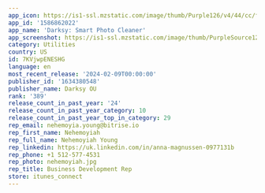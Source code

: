 ```yaml
---
app_icon: https://is1-ssl.mzstatic.com/image/thumb/Purple126/v4/44/cc/f5/44ccf582-4aa1-e039-d099-b20964d4c63b/AppIcon-0-1x_U007emarketing-0-6-0-0-85-220-0.png/1024x1024bb.png
app_id: '1586862022'
app_name: 'Darksy: Smart Photo Cleaner'
app_screenshot: https://is1-ssl.mzstatic.com/image/thumb/PurpleSource123/v4/ea/43/58/ea435860-a7a0-7ad7-70b7-b6faa1c15e09/f2c92212-b5a1-4fa6-b671-055df691cd36_1_U0029_1242__U00d7_2688px.jpg/1242x2688bb.png
category: Utilities
country: US
id: 7KVjwpENESHG
language: en
most_recent_release: '2024-02-09T00:00:00'
publisher_id: '1634380548'
publisher_name: Darksy OU
rank: '389'
release_count_in_past_year: '24'
release_count_in_past_year_category: 10
release_count_in_past_year_top_in_category: 29
rep_email: nehemoyia.young@bitrise.io
rep_first_name: Nehemoyiah
rep_full_name: Nehemoyiah Young
rep_linkedin: https://uk.linkedin.com/in/anna-magnussen-0977131b
rep_phone: +1 512-577-4531
rep_photo: nehemoyiah.jpg
rep_title: Business Development Rep
store: itunes_connect
---
```

